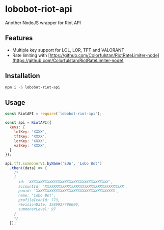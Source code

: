 # lobobot-riot-api

Another NodeJS wrapper for Riot API

## Features

* Multiple key support for LOL, LOR, TFT and VALORANT
* Rate limiting with [https://github.com/Colorfulstan/RiotRateLimiter-node](https://github.com/Colorfulstan/RiotRateLimiter-node)

## Installation

```bash
npm i -S lobobot-riot-api
```

## Usage
```javascript
const RiotAPI = require('lobobot-riot-api');

const api = RiotAPI({
  keys: {
    lolKey: 'XXXX',
    tftKey: 'XXXX',
    lorKey: 'XXXX',
    valKey: 'XXXX',
  }
});

api.tft.summonerV1.byName('EUW', 'Lobo Bot')
  .then((data) => {
    /*
    {
      id: 'XXXXXXXXXXXXXXXXXXXXXXXXXXXXXXXXXXXX',
      accountId: 'XXXXXXXXXXXXXXXXXXXXXXXXXXXXXXXXXXXX',
      puuid: 'XXXXXXXXXXXXXXXXXXXXXXXXXXXXXXXXXXXX',
      name: 'Lobo Bot',
      profileIconId: 773,
      revisionDate: 1589927796000,
      summonerLevel: 97
    }
    */
  });
```